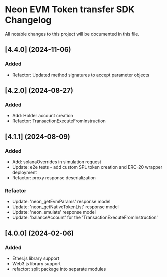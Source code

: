# Neon EVM Token transfer SDK Changelog
All notable changes to this project will be documented in this file.

## [4.4.0] (2024-11-06)
### Added
* Refactor: Updated method signatures to accept parameter objects

## [4.2.0] (2024-08-27)
### Added
* Add: Holder account creation
* Refactor: TransactionExecuteFromInstruction

## [4.1.1] (2024-08-09)
### Added
* Add: solanaOverrides in simulation request
* Update: e2e tests - add custom SPL token creation and ERC-20 wrapper deployment
* Refactor: proxy response deserialization

### Refactor
* Update: 'neon_getEvmParams' response model
* Update: 'neon_getNativeTokenList' response model
* Update: 'neon_emulate' response model
* Update: 'balanceAccount' for the 'TransactionExecuteFromInstruction'

## [4.0.0] (2024-02-06)
### Added
* Ether.js library support
* Web3.js library support
* refactor: split package into separate modules
